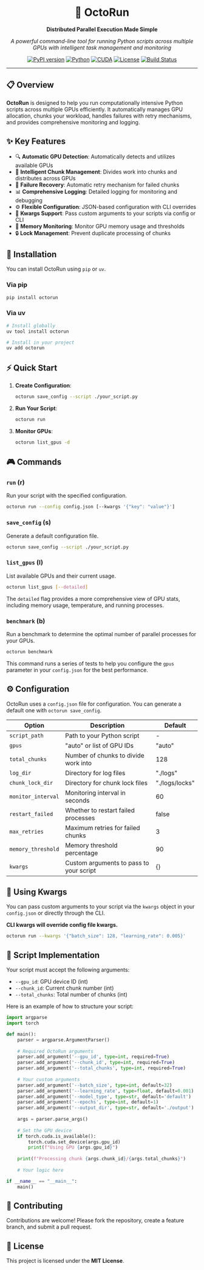 <div align="center">

# 🐙 OctoRun

**Distributed Parallel Execution Made Simple**

*A powerful command-line tool for running Python scripts across multiple GPUs with intelligent task management and monitoring*

[![PyPI version](https://img.shields.io/pypi/v/octorun.svg)](https://pypi.org/project/octorun/)
[![Python](https://img.shields.io/badge/python-3.10+-blue.svg)](https://www.python.org/downloads/)
[![CUDA](https://img.shields.io/badge/CUDA-supported-green.svg)](https://developer.nvidia.com/cuda-downloads)
[![License](https://img.shields.io/badge/license-MIT-blue.svg)](LICENSE)
[![Build Status](https://img.shields.io/badge/build-passing-brightgreen.svg)](https://github.com/HarborYuan/OctoRun/actions)

---

</div>

## 📋 Overview

**OctoRun** is designed to help you run computationally intensive Python scripts across multiple GPUs efficiently. It automatically manages GPU allocation, chunks your workload, handles failures with retry mechanisms, and provides comprehensive monitoring and logging.

## ✨ Key Features

- 🔍 **Automatic GPU Detection**: Automatically detects and utilizes available GPUs
- 🧩 **Intelligent Chunk Management**: Divides work into chunks and distributes across GPUs
- 🔄 **Failure Recovery**: Automatic retry mechanism for failed chunks
- 📊 **Comprehensive Logging**: Detailed logging for monitoring and debugging
- ⚙️ **Flexible Configuration**: JSON-based configuration with CLI overrides
- 🎯 **Kwargs Support**: Pass custom arguments to your scripts via config or CLI
- 💾 **Memory Monitoring**: Monitor GPU memory usage and thresholds
- 🔒 **Lock Management**: Prevent duplicate processing of chunks

## 🚀 Installation

You can install OctoRun using `pip` or `uv`.

### Via pip
```bash
pip install octorun
```

### Via uv
```bash
# Install globally
uv tool install octorun

# Install in your project
uv add octorun
```

## ⚡ Quick Start

1.  **Create Configuration**:
    ```bash
    octorun save_config --script ./your_script.py
    ```

2.  **Run Your Script**:
    ```bash
    octorun run
    ```

3.  **Monitor GPUs**:
    ```bash
    octorun list_gpus -d
    ```

## 🎮 Commands

### `run` (r)

Run your script with the specified configuration.

```bash
octorun run --config config.json [--kwargs '{"key": "value"}']
```

### `save_config` (s)

Generate a default configuration file.

```bash
octorun save_config --script ./your_script.py
```

### `list_gpus` (l)

List available GPUs and their current usage.

```bash
octorun list_gpus [--detailed]
```

The `detailed` flag provides a more comprehensive view of GPU stats, including memory usage, temperature, and running processes.

### `benchmark` (b)

Run a benchmark to determine the optimal number of parallel processes for your GPUs.

```bash
octorun benchmark
```

This command runs a series of tests to help you configure the `gpus` parameter in your `config.json` for the best performance.

## ⚙️ Configuration

OctoRun uses a `config.json` file for configuration. You can generate a default one with `octorun save_config`.

| Option             | Description                                  | Default        |
| ------------------ | -------------------------------------------- | -------------- |
| `script_path`      | Path to your Python script                   | -              |
| `gpus`             | "auto" or list of GPU IDs                    | "auto"         |
| `total_chunks`     | Number of chunks to divide work into         | 128            |
| `log_dir`          | Directory for log files                      | "./logs"       |
| `chunk_lock_dir`   | Directory for chunk lock files               | "./logs/locks" |
| `monitor_interval` | Monitoring interval in seconds               | 60             |
| `restart_failed`   | Whether to restart failed processes          | false          |
| `max_retries`      | Maximum retries for failed chunks            | 3              |
| `memory_threshold` | Memory threshold percentage                  | 90             |
| `kwargs`           | Custom arguments to pass to your script      | {}             |

## 🎯 Using Kwargs

You can pass custom arguments to your script via the `kwargs` object in your `config.json` or directly through the CLI.

**CLI kwargs will override config file kwargs.**

```bash
octorun run --kwargs '{"batch_size": 128, "learning_rate": 0.005}'
```

## 🔧 Script Implementation

Your script must accept the following arguments:

-   `--gpu_id`: GPU device ID (int)
-   `--chunk_id`: Current chunk number (int)
-   `--total_chunks`: Total number of chunks (int)

Here is an example of how to structure your script:

```python
import argparse
import torch

def main():
    parser = argparse.ArgumentParser()
    
    # Required OctoRun arguments
    parser.add_argument('--gpu_id', type=int, required=True)
    parser.add_argument('--chunk_id', type=int, required=True)
    parser.add_argument('--total_chunks', type=int, required=True)
    
    # Your custom arguments
    parser.add_argument('--batch_size', type=int, default=32)
    parser.add_argument('--learning_rate', type=float, default=0.001)
    parser.add_argument('--model_type', type=str, default='default')
    parser.add_argument('--epochs', type=int, default=1)
    parser.add_argument('--output_dir', type=str, default='./output')
    
    args = parser.parse_args()
    
    # Set the GPU device
    if torch.cuda.is_available():
        torch.cuda.set_device(args.gpu_id)
        print(f"Using GPU {args.gpu_id}")
    
    print(f"Processing chunk {args.chunk_id}/{args.total_chunks}")
    
    # Your logic here

if __name__ == "__main__":
    main()
```

## 🤝 Contributing

Contributions are welcome! Please fork the repository, create a feature branch, and submit a pull request.

## 📄 License

This project is licensed under the **MIT License**.